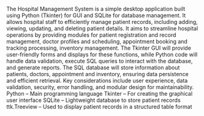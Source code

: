 The Hospital Management System is a simple desktop application built using Python (Tkinter) for GUI and SQLite for database management. It allows hospital staff to efficiently manage patient records, including adding, viewing, updating, and deleting patient details.
It aims to streamline hospital operations by providing modules for patient registration and record management, doctor profiles and scheduling, appointment booking and tracking processing, inventory management. The Tkinter GUI will provide user-friendly forms and displays for these functions, while Python code will handle data validation, execute SQL queries to interact with the database, and generate reports.  The SQL database will store information about patients, doctors, appointment and inventory, ensuring data persistence and efficient retrieval.  Key considerations include user experience, data validation, security, error handling, and modular design for maintainability.
Python – Main programming language
Tkinter – For creating the graphical user interface
SQLite – Lightweight database to store patient records
ttk.Treeview – Used to display patient records in a structured table format

